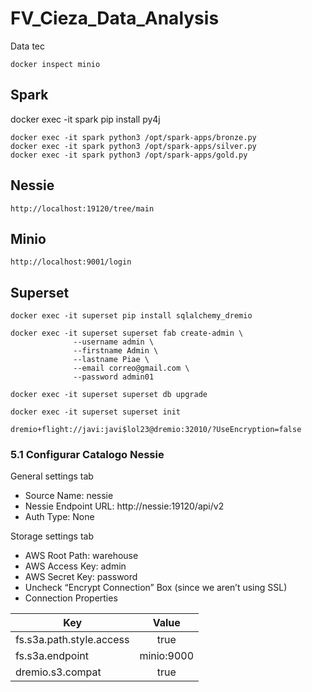 # FV_Cieza_Data_Analysis
Data tec

```
docker inspect minio
```

## Spark

docker exec -it spark pip install py4j

```
docker exec -it spark python3 /opt/spark-apps/bronze.py
docker exec -it spark python3 /opt/spark-apps/silver.py
docker exec -it spark python3 /opt/spark-apps/gold.py
```

## Nessie

```
http://localhost:19120/tree/main
```

## Minio

```
http://localhost:9001/login
```

## Superset

```
docker exec -it superset pip install sqlalchemy_dremio
```

```
docker exec -it superset superset fab create-admin \
              --username admin \
              --firstname Admin \
              --lastname Piae \
              --email correo@gmail.com \
              --password admin01
```

```
docker exec -it superset superset db upgrade
```

```
docker exec -it superset superset init
```

```
dremio+flight://javi:javi$lol23@dremio:32010/?UseEncryption=false
```

### 5.1 Configurar Catalogo Nessie
General settings tab
* Source Name: nessie
* Nessie Endpoint URL: http://nessie:19120/api/v2
* Auth Type: None

Storage settings tab
* AWS Root Path: warehouse
* AWS Access Key: admin
* AWS Secret Key: password
* Uncheck “Encrypt Connection” Box (since we aren’t using SSL)
* Connection Properties

| Key | Value |
| ------------- |:-------------:|
| fs.s3a.path.style.access | true |
| fs.s3a.endpoint | minio:9000 |
| dremio.s3.compat | true |
